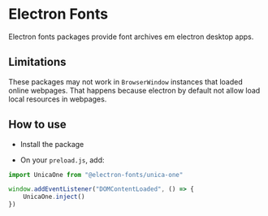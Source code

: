 # Electron Fonts

Electron fonts packages provide font archives em electron desktop apps.

## Limitations

These packages may not work in `BrowserWindow` instances that loaded online webpages. That happens because electron by default not allow load local resources in webpages.

## How to use

* Install the package

* On your `preload.js`, add:

```ts
import UnicaOne from "@electron-fonts/unica-one"

window.addEventListener("DOMContentLoaded", () => {
    UnicaOne.inject()
})
```